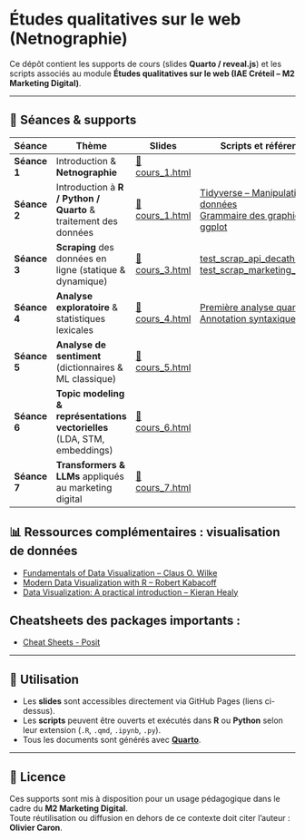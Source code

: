 # Études qualitatives sur le web (Netnographie)

Ce dépôt contient les supports de cours (slides **Quarto / reveal.js**) et les scripts associés au module **Études qualitatives sur le web (IAE Créteil – M2 Marketing Digital)**.

---

## 📅 Séances & supports

| Séance | Thème | Slides | Scripts et références|
|--------|-------|--------|------------------|
| **Séance 1** | Introduction & **Netnographie** | [📑 cours_1.html](https://oliviercaron.github.io/etudes_qualitatives_web/cours_1/cours_1.html) |  |
| **Séance 2** | Introduction à **R / Python / Quarto** & traitement des données | [📑 cours_1.html](https://oliviercaron.github.io/etudes_qualitatives_web/cours_1/cours_1.html) | [Tidyverse – Manipulation de données](https://juba.github.io/tidyverse/06-tidyverse.html) <br> [Grammaire des graphiques & ggplot](https://benaventc.github.io/DataScienceBook/introduction-%C3%A0-la-grammaire-des-graphiques-et-%C3%A0-ggplot.html#introduction-%C3%A0-la-grammaire-des-graphiques-et-%C3%A0-ggplot) |
| **Séance 3** | **Scraping** des données en ligne (statique & dynamique) | [📑 cours_3.html](https://oliviercaron.github.io/etudes_qualitatives_web/cours_3/cours_3.html) | [test_scrap_api_decathlon.ipynb](https://github.com/oliviercaron/etudes_qualitatives_web/blob/main/cours_3/test_scrap_api_decathlon.ipynb) <br> [test_scrap_marketing_jobs.R](https://github.com/oliviercaron/etudes_qualitatives_web/blob/main/cours_3/test_scrap_marketing_jobs.R) |
| **Séance 4** | **Analyse exploratoire** & statistiques lexicales | [📑 cours_4.html](https://oliviercaron.github.io/etudes_qualitatives_web/cours_4/cours_4.html) | [Première analyse quantitative](https://benaventc.github.io/NLPBook/une-premi%C3%A8re-analyse-quantitative.html) <br> [Annotation syntaxique](https://oliviercaron.github.io/systematic_lit_review/nlp_techniques.html) |
| **Séance 5** | **Analyse de sentiment** (dictionnaires & ML classique) | [📑 cours_5.html](https://oliviercaron.github.io/etudes_qualitatives_web/cours_5/cours_5.html) | |
| **Séance 6** | **Topic modeling & représentations vectorielles** (LDA, STM, embeddings) | [📑 cours_6.html](https://oliviercaron.github.io/etudes_qualitatives_web/cours_6/cours_6.html) | |
| **Séance 7** | **Transformers & LLMs** appliqués au marketing digital | [📑 cours_7.html](https://oliviercaron.github.io/etudes_qualitatives_web/cours_7/cours_7.html) | |

## 📊 Ressources complémentaires : visualisation de données

- [Fundamentals of Data Visualization – Claus O. Wilke](https://clauswilke.com/dataviz/)  
- [Modern Data Visualization with R – Robert Kabacoff](https://rkabacoff.github.io/datavis/)  
- [Data Visualization: A practical introduction – Kieran Healy](https://socviz.co/index.html#preface)

## Cheatsheets des packages importants : 

- [Cheat Sheets - Posit](https://rstudio.github.io/cheatsheets/)

---

## 🚀 Utilisation

- Les **slides** sont accessibles directement via GitHub Pages (liens ci-dessus).  
- Les **scripts** peuvent être ouverts et exécutés dans **R** ou **Python** selon leur extension (`.R`, `.qmd`, `.ipynb`, `.py`).  
- Tous les documents sont générés avec **[Quarto](https://quarto.org/)**.  

---

## 📖 Licence

Ces supports sont mis à disposition pour un usage pédagogique dans le cadre du **M2 Marketing Digital**.  
Toute réutilisation ou diffusion en dehors de ce contexte doit citer l’auteur : **Olivier Caron**.
